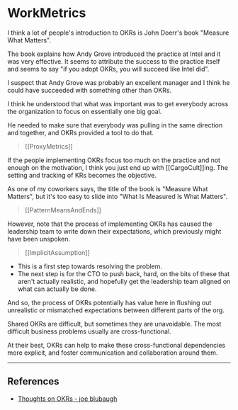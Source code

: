 # WorkMetrics

I think a lot of people's introduction to OKRs is John Doerr's book "Measure What Matters".

The book explains how Andy Grove introduced the practice at Intel and it was very effective. It seems to attribute the success to the practice itself and seems to say "if you adopt OKRs, you will succeed like Intel did".

I suspect that Andy Grove was probably an excellent manager and I think he could have succeeded with something other than OKRs.

I think he understood that what was important was to get everybody across the organization to focus on essentially one big goal.

He needed to make sure that everybody was pulling in the same direction and together, and OKRs provided a tool to do that.

> [[ProxyMetrics]]

If the people implementing OKRs focus too much on the practice and not enough on the motivation, I think you just end up with [[CargoCult]]ing. The setting and tracking of KRs becomes the objective.

As one of my coworkers says, the title of the book is "Measure What Matters", but it's too easy to slide into "What Is Measured Is What Matters".

> [[PatternMeansAndEnds]]

However, note that the process of implementing OKRs has caused the leadership team to write down their expectations, which previously might have been unspoken.

> [[ImplicitAssumption]]

* This is a first step towards resolving the problem.
* The next step is for the CTO to push back, hard, on the bits of these that aren't actually realistic, and hopefully get the leadership team aligned on what can actually be done.

And so, the process of OKRs potentially has value here in flushing out unrealistic or mismatched expectations between different parts of the org.

Shared OKRs are difficult, but sometimes they are unavoidable. The most difficult business problems usually are cross-functional.

At their best, OKRs can help to make these cross-functional dependencies more explicit, and foster communication and collaboration around them.

___

## References

* [Thoughts on OKRs - joe blubaugh](https://joeblu.com/blog/2022_05_okrs/)
